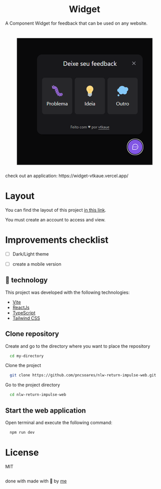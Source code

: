 

<h1 align="center">Widget</h1>

A Component Widget for feedback that can be used on any website.

<h1 align="center">
    <img alt="Widget" src="./.github/img/widget.png" />
</h1>
<p>check out an application: https://widget-vtkaue.vercel.app/</p>

# Layout

You can find the layout of this project [in this link](https://www.figma.com/community/file/1102912516166573468).

You must create an account to access and view.

# Improvements checklist

- [ ] Dark/Light theme
- [ ] create a mobile version


## 🧪 technology

This project was developed with the following technologies:
- [Vite](https://vitejs.dev/)
- [ReactJs](https://reactjs.org)
- [TypeScript](https://www.typescriptlang.org/)
- [Tailwind CSS](https://tailwindcss.com/)

## Clone repository

Create and go to the directory where you want to place the repository

```bash
  cd my-directory
```

Clone the project

```bash
  git clone https://github.com/pncsoares/nlw-return-impulse-web.git
```

Go to the project directory

```bash
  cd nlw-return-impulse-web
```

## Start the web application

Open terminal and execute the following command:

```bash
  npm run dev
```

# License

MIT
##
done with made with 💜 by [me](https://github.com/vtkaue)
